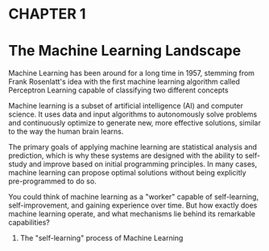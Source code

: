 # CHAPTER 1
# The Machine Learning Landscape

Machine Learning has been around for a long time in 1957, stemming from Frank Rosenlatt's idea with the first machine learning algorithm called Perceptron Learning capable of classifying two different concepts

Machine learning is a subset of artificial intelligence (AI) and computer science. It uses data and input algorithms to autonomously solve problems and continuously optimize to generate new, more effective solutions, similar to the way the human brain learns.

The primary goals of applying machine learning are statistical analysis and prediction, which is why these systems are designed with the ability to self-study and improve based on initial programming principles. In many cases, machine learning can propose optimal solutions without being explicitly pre-programmed to do so.

You could think of machine learning as a "worker" capable of self-learning, self-improvement, and gaining experience over time. But how exactly does machine learning operate, and what mechanisms lie behind its remarkable capabilities?

1. The "self-learning" process of Machine Learning
   

